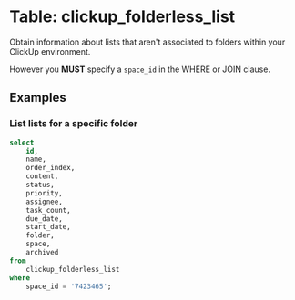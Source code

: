 # Table: clickup_folderless_list

Obtain information about lists that aren't associated to folders within your ClickUp environment.

However you **MUST** specify a `space_id` in the WHERE or JOIN clause.

## Examples

### List lists for a specific folder

```sql
select
    id,
    name,
    order_index,
    content,
    status,
    priority,
    assignee,
    task_count,
    due_date,
    start_date,
    folder,
    space,
    archived
from
    clickup_folderless_list
where
    space_id = '7423465';
```
